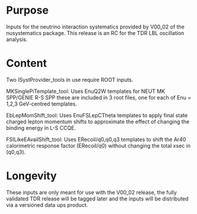 # Purpose

  Inputs for the neutrino interaction systematics provided by V00_02 of the
  nusystematics package. This release is an RC for the TDR LBL oscillation
  analysis.

# Content
  
  Two ISystProvider_tools in use require ROOT inputs.

  MKSinglePiTemplate_tool: Uses EnuQ2W templates for NEUT MK SPP/GENIE R-S SPP
    these are included in 3 root files, one for each of Enu = 1,2,3 GeV-centred 
    templates.

  EbLepMomShift_tool: Uses EnuFSLepCTheta templates to apply final state 
    charged lepton momentum shifts to approximate the effect of changing the
    binding energy in L-S CCQE.

  FSILikeEAvailShift_tool: Uses ERecoil/q0,q0,q3 templates to shift the
  Ar40 calorimetric response factor (ERecoil/q0) without changing the total
  xsec in (q0,q3).

# Longevity

  These inputs are only meant for use with the V00_02 release, the fully 
  validated TDR release will be tagged later and the inputs will be distributed
  via a versioned data ups product.
